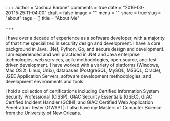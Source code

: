 +++
author = "Joshua Barone"
comments = true
date = "2016-03-20T15:25:11-04:00"
draft = false
image = ""
menu = ""
share = true
slug = "about"
tags = []
title = "About Me"

+++

I have over a decade of experience as a software developer, with a
majority of that time specialized in security design and development. I have a
core background in Java, .Net, Python, Go, and secure design and development.
I am experienced and well practiced in .Net and Java enterprise technologies,
web services, agile methodologies, open source, and test-driven development.
I have worked with a variety of platforms (Windows, Mac OS X, Linux, Unix),
databases (PostgreSQL, MySQL, MSSQL, Oracle), J2EE Application Servers,
software development methodologies, and development environments and tools.

I hold a collection of certifications including Certified Information System
Security Professional (CISSP), GIAC Security Essentials (GSEC), GIAC Certified
Incident Handler (GCIH), and GIAC Certified Web Application Penetration Tester
(GWAPT). I also have my Masters of Computer Science from the University of
New Orleans.
